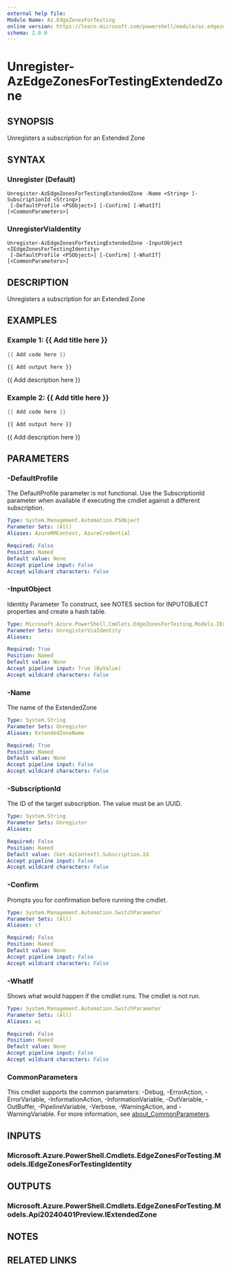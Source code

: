 ```yaml
---
external help file:
Module Name: Az.EdgeZonesForTesting
online version: https://learn.microsoft.com/powershell/module/az.edgezonesfortesting/unregister-azedgezonesfortestingextendedzone
schema: 2.0.0
---
```


# Unregister-AzEdgeZonesForTestingExtendedZone

## SYNOPSIS
Unregisters a subscription for an Extended Zone

## SYNTAX

### Unregister (Default)
```
Unregister-AzEdgeZonesForTestingExtendedZone -Name <String> [-SubscriptionId <String>]
 [-DefaultProfile <PSObject>] [-Confirm] [-WhatIf] [<CommonParameters>]
```

### UnregisterViaIdentity
```
Unregister-AzEdgeZonesForTestingExtendedZone -InputObject <IEdgeZonesForTestingIdentity>
 [-DefaultProfile <PSObject>] [-Confirm] [-WhatIf] [<CommonParameters>]
```

## DESCRIPTION
Unregisters a subscription for an Extended Zone

## EXAMPLES

### Example 1: {{ Add title here }}
```powershell
{{ Add code here }}
```

```output
{{ Add output here }}
```

{{ Add description here }}

### Example 2: {{ Add title here }}
```powershell
{{ Add code here }}
```

```output
{{ Add output here }}
```

{{ Add description here }}

## PARAMETERS

### -DefaultProfile
The DefaultProfile parameter is not functional.
Use the SubscriptionId parameter when available if executing the cmdlet against a different subscription.

```yaml
Type: System.Management.Automation.PSObject
Parameter Sets: (All)
Aliases: AzureRMContext, AzureCredential

Required: False
Position: Named
Default value: None
Accept pipeline input: False
Accept wildcard characters: False
```

### -InputObject
Identity Parameter
To construct, see NOTES section for INPUTOBJECT properties and create a hash table.

```yaml
Type: Microsoft.Azure.PowerShell.Cmdlets.EdgeZonesForTesting.Models.IEdgeZonesForTestingIdentity
Parameter Sets: UnregisterViaIdentity
Aliases:

Required: True
Position: Named
Default value: None
Accept pipeline input: True (ByValue)
Accept wildcard characters: False
```

### -Name
The name of the ExtendedZone

```yaml
Type: System.String
Parameter Sets: Unregister
Aliases: ExtendedZoneName

Required: True
Position: Named
Default value: None
Accept pipeline input: False
Accept wildcard characters: False
```

### -SubscriptionId
The ID of the target subscription.
The value must be an UUID.

```yaml
Type: System.String
Parameter Sets: Unregister
Aliases:

Required: False
Position: Named
Default value: (Get-AzContext).Subscription.Id
Accept pipeline input: False
Accept wildcard characters: False
```

### -Confirm
Prompts you for confirmation before running the cmdlet.

```yaml
Type: System.Management.Automation.SwitchParameter
Parameter Sets: (All)
Aliases: cf

Required: False
Position: Named
Default value: None
Accept pipeline input: False
Accept wildcard characters: False
```

### -WhatIf
Shows what would happen if the cmdlet runs.
The cmdlet is not run.

```yaml
Type: System.Management.Automation.SwitchParameter
Parameter Sets: (All)
Aliases: wi

Required: False
Position: Named
Default value: None
Accept pipeline input: False
Accept wildcard characters: False
```

### CommonParameters
This cmdlet supports the common parameters: -Debug, -ErrorAction, -ErrorVariable, -InformationAction, -InformationVariable, -OutVariable, -OutBuffer, -PipelineVariable, -Verbose, -WarningAction, and -WarningVariable. For more information, see [about_CommonParameters](http://go.microsoft.com/fwlink/?LinkID=113216).

## INPUTS

### Microsoft.Azure.PowerShell.Cmdlets.EdgeZonesForTesting.Models.IEdgeZonesForTestingIdentity

## OUTPUTS

### Microsoft.Azure.PowerShell.Cmdlets.EdgeZonesForTesting.Models.Api20240401Preview.IExtendedZone

## NOTES

## RELATED LINKS

